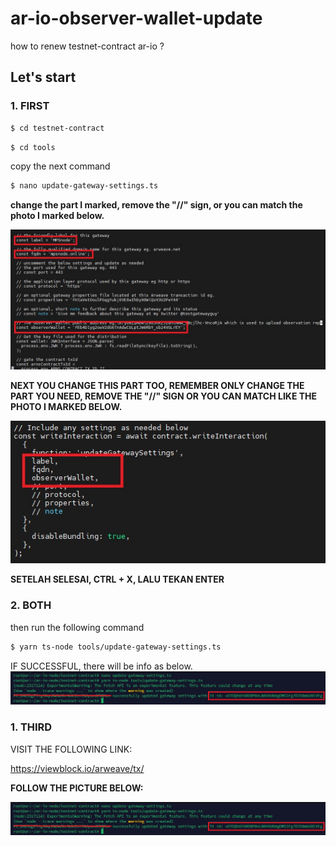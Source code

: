 # ar-io-observer-wallet-update
how to renew testnet-contract ar-io ?


## Let's start
### 1. FIRST

```bash
$ cd testnet-contract
```
```bash
$ cd tools
```
copy the next command

```bash
$ nano update-gateway-settings.ts
```
**change the part I marked, remove the "//" sign, or you can match the photo I marked below.**

<img src="images/1.jpg">

**NEXT YOU CHANGE THIS PART TOO, REMEMBER ONLY CHANGE THE PART YOU NEED, REMOVE THE "//" SIGN OR YOU CAN MATCH LIKE THE PHOTO I MARKED BELOW.**

<img src="images/2.jpg">

**SETELAH SELESAI, CTRL + X, LALU TEKAN ENTER**


### 2. BOTH

then run the following command
```bash
$ yarn ts-node tools/update-gateway-settings.ts
```

IF SUCCESSFUL, there will be info as below.
<img src="images/3.jpg">


### 1. THIRD

VISIT THE FOLLOWING LINK:

https://viewblock.io/arweave/tx/



**FOLLOW THE PICTURE BELOW:**

<img src="images/3.jpg">









